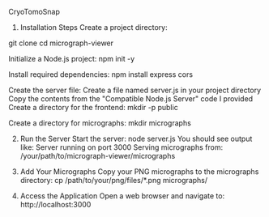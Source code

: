 CryoTomoSnap

1. Installation Steps
Create a project directory:

git clone 
cd micrograph-viewer

Initialize a Node.js project:
npm init -y

Install required dependencies:
npm install express cors


Create the server file:
Create a file named server.js in your project directory
Copy the contents from the "Compatible Node.js Server" code I provided
Create a directory for the frontend:
mkdir -p public

Create a directory for micrographs:
 mkdir micrographs

2. Run the Server
Start the server:
node server.js
You should see output like:
Server running on port 3000
Serving micrographs from: /your/path/to/micrograph-viewer/micrographs

4. Add Your Micrographs
Copy your PNG micrographs to the micrographs directory:
cp /path/to/your/png/files/*.png micrographs/

5. Access the Application
Open a web browser and navigate to:
http://localhost:3000
